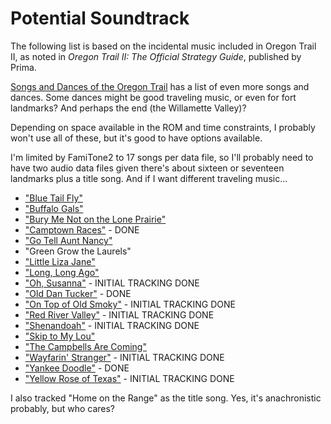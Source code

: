 # Potential Soundtrack

The following list is based on the incidental music included in Oregon Trail II, as
noted in *Oregon Trail II: The Official Strategy Guide*, published by Prima.

[Songs and Dances of the Oregon Trail][williamsdances] has a list of even more songs and dances. Some dances might be good traveling music, or even for fort landmarks? And perhaps the end (the Willamette Valley)?

Depending on space available in the ROM and time constraints, I probably won't use all
of these, but it's good to have options available.

I'm limited by FamiTone2 to 17 songs per data file, so I'll probably need to have two audio data files given there's about sixteen or seventeen landmarks plus a title song. And if I want different traveling music...

* ["Blue Tail Fly"](https://en.wikipedia.org/wiki/Jimmy_Crack_Corn)
* ["Buffalo Gals"](https://en.wikipedia.org/wiki/Buffalo_Gals)
* ["Bury Me Not on the Lone Prairie"](https://en.wikipedia.org/wiki/Bury_Me_Not_on_the_Lone_Prairie)
* ["Camptown Races"](https://en.wikipedia.org/wiki/Camptown_Races) - DONE
* ["Go Tell Aunt Nancy"](https://www.loc.gov/item/lomaxbib000656/)
* "Green Grow the Laurels"
* ["Little Liza Jane"](https://en.wikipedia.org/wiki/Li%27l_Liza_Jane)
* ["Long, Long Ago"](https://en.wikipedia.org/wiki/Long,_Long_Ago)
* ["Oh, Susanna"](https://en.wikipedia.org/wiki/Oh!_Susanna) - INITIAL TRACKING DONE
* ["Old Dan Tucker"](https://en.wikipedia.org/wiki/Old_Dan_Tucker) - DONE
* ["On Top of Old Smoky"](https://en.wikipedia.org/wiki/On_Top_of_Old_Smoky) - INITIAL TRACKING DONE
* ["Red River Valley"](https://en.wikipedia.org/wiki/Red_River_Valley_(song)) - INITIAL TRACKING DONE
* ["Shenandoah"](https://en.wikipedia.org/wiki/Oh_Shenandoah) - INITIAL TRACKING DONE
* ["Skip to My Lou"](https://en.wikipedia.org/wiki/Skip_to_My_Lou)
* ["The Campbells Are Coming"](https://en.wikipedia.org/wiki/The_Campbells_Are_Coming)
* ["Wayfarin' Stranger"](https://en.wikipedia.org/wiki/The_Wayfaring_Stranger_(song)) - INITIAL TRACKING DONE
* ["Yankee Doodle"](https://en.wikipedia.org/wiki/Yankee_Doodle) - DONE
* ["Yellow Rose of Texas"](https://en.wikipedia.org/wiki/The_Yellow_Rose_of_Texas_(song)) - INITIAL TRACKING DONE

I also tracked "Home on the Range" as the title song. Yes, it's anachronistic probably, but who cares?

[williamsdances]: http://www.voyagerrecords.com/otbook.htm
